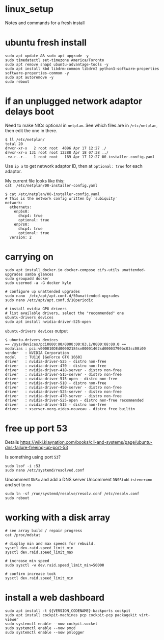 # linux_setup
Notes and commands for a fresh install


# ubuntu fresh install

```shell
sudo apt update && sudo apt upgrade -y
sudo timedatectl set-timezone America/Toronto
sudo apt remove snapd ubuntu-advantage-tools -y
sudo apt install kbd libdrm-common libdrm2 python3-software-properties software-properties-common -y
sudo apt autoremove -y
sudo reboot
```

# if an unplugged network adaptor delays boot
Need to make NICs optional in `netplan`. See which files are in `/etc/netplan`, then edit the one in there.
```shell
$ ll /etc/netplan/
total 20
drwxr-xr-x   2 root root  4096 Apr 17 12:27 ./
drwxr-xr-x 131 root root 12288 Apr 18 07:38 ../
-rw-r--r--   1 root root   189 Apr 17 12:27 00-installer-config.yaml
```

Use `ip a` to get network adaptor ID, then at `optional: true` for each adaptor.

My current file looks like this:  
`cat  /etc/netplan/00-installer-config.yaml`
```shell
$ cat /etc/netplan/00-installer-config.yaml
# This is the network config written by 'subiquity'
network:
  ethernets:
    enp5s0:
      dhcp4: true
      optional: true
    enp7s0:
      dhcp4: true
      optional: true
  version: 2
  ```
  
# carrying on
```shell
sudo apt install docker.io docker-compose cifs-utils unattended-upgrades samba glances
sudo groupadd docker
sudo usermod -a -G docker kyle

# configure up unattended upgrades
sudo nano  /etc/apt/apt.conf.d/50unattended-upgrades
sudo nano /etc/apt/apt.conf.d/10periodic

# install nvidia GPU drivers
# list available drivers, select the "recommended" one
ubuntu-drivers devices
sudo apt install nvidia-driver-525-open
```

`ubuntu-drivers devices` output
```shell
$ ubuntu-drivers devices
== /sys/devices/pci0000:00/0000:00:03.1/0000:08:00.0 ==
modalias : pci:v000010DEd00002184sv00001462sd00003790bc03sc00i00
vendor   : NVIDIA Corporation
model    : TU116 [GeForce GTX 1660]
driver   : nvidia-driver-525 - distro non-free
driver   : nvidia-driver-470 - distro non-free
driver   : nvidia-driver-418-server - distro non-free
driver   : nvidia-driver-515-server - distro non-free
driver   : nvidia-driver-515-open - distro non-free
driver   : nvidia-driver-510 - distro non-free
driver   : nvidia-driver-450-server - distro non-free
driver   : nvidia-driver-525-server - distro non-free
driver   : nvidia-driver-470-server - distro non-free
driver   : nvidia-driver-525-open - distro non-free recommended
driver   : nvidia-driver-515 - distro non-free
driver   : xserver-xorg-video-nouveau - distro free builtin
```

# free up port 53
Details <https://wiki.klaynation.com/books/cli-and-systems/page/ubuntu-dns-failure-freeing-up-port-53>

Is something using port `53`?
```shell
sudo lsof -i :53
sudo nano /etc/systemd/resolved.conf
```

Uncomment `DNS=` and add a DNS server
Uncomment `DNSStubListener=no` and set to `no`

```shell
sudo ln -sf /run/systemd/resolve/resolv.conf /etc/resolv.conf
sudo reboot
```

# working with a disk array

```shell
# see array build / repair progress
cat /proc/mdstat

# display min and max speeds for rebuild.
sysctl dev.raid.speed_limit_min
sysctl dev.raid.speed_limit_max

# increase min speed
sudo sysctl -w dev.raid.speed_limit_min=50000 

# confirm increase took
sysctl dev.raid.speed_limit_min
```

# install a web dashboard
```shell
sudo apt install -t ${VERSION_CODENAME}-backports cockpit
sudo apt install cockpit-machines pcp cockpit-pcp packagekit virt-viewer
sudo systemctl enable --now cockpit.socket
sudo systemctl enable --now pmcd
sudo systemctl enable --now pmlogger
```
  
